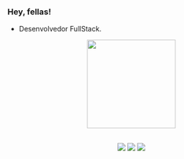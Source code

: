 ### Hey, fellas!


- Desenvolvedor FullStack.

<div align="center">
  <a href="https://github.com/edurxsende">
  <img height="180em" src="https://github-readme-stats.vercel.app/api?username=edurxsende&show_icons=true&theme=dark&include_all_commits=true&count_private=true"/>

##

<div> 
  <a href="https://wa.me/qr/JEU63RF43K3FO1" target="_blank"><img src="https://img.shields.io/badge/WhatsApp-25D366?style=for-the-badge&logo=whatsapp&logoColor=white" target="_blank"></a>
  <a href = "mailto:edurxsende@gmail.com"><img src="https://img.shields.io/badge/-Gmail-%23333?style=for-the-badge&logo=gmail&logoColor=white" target="_blank"></a>
  <a href="https://www.linkedin.com/in/eduardo-melo-925208186/" target="_blank"><img src="https://img.shields.io/badge/-LinkedIn-%230077B5?style=for-the-badge&logo=linkedin&logoColor=white" target="_blank"></a> 
  
